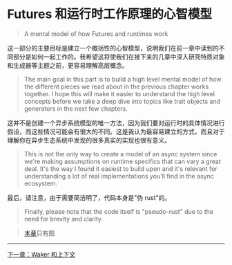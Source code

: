﻿# Futures 和运行时工作原理的心智模型

> A mental model of how Futures and runtimes work

这一部分的主要目标是建立一个概括性的心智模型，说明我们在前一章中读到的不同部分是如何一起工作的。我希望这将使我们在接下来的几章中深入研究特质对象和生成器等主题之前，更容易理解高层概念。

> The main goal in this part is to build a high level mental model of how the different pieces we read about in the previous chapter works together. I hope this will make it easier to understand the high level concepts before we take a deep dive into topics like trait objects and generators in the next few chapters.

这并不是创建一个异步系统模型的唯一方法，因为我们要对运行时的具体情况进行假设，而这些情况可能会有很大的不同。这是我认为最容易建立的方式，而且对于理解你在异步生态系统中发现的很多真实的实现也很有意义。

> This is not the only way to create a model of an async system since we're making assumptions on runtime specifics that can vary a great deal. It's the way I found it easiest to build upon and it's relevant for understanding a lot of real implementations you'll find in the async ecosystem.

最后，请注意，由于需要简洁明了，代码本身是"伪 rust"的。

> Finally, please note that the code itself is "pseudo-rust" due to the need for brevity and clarity.

> [本章](https://cfsamson.github.io/books-futures-explained/2_a_mental_model_for_futures.html)只有图

---

[下一章：Waker 和上下文](waker-and-context.md)
